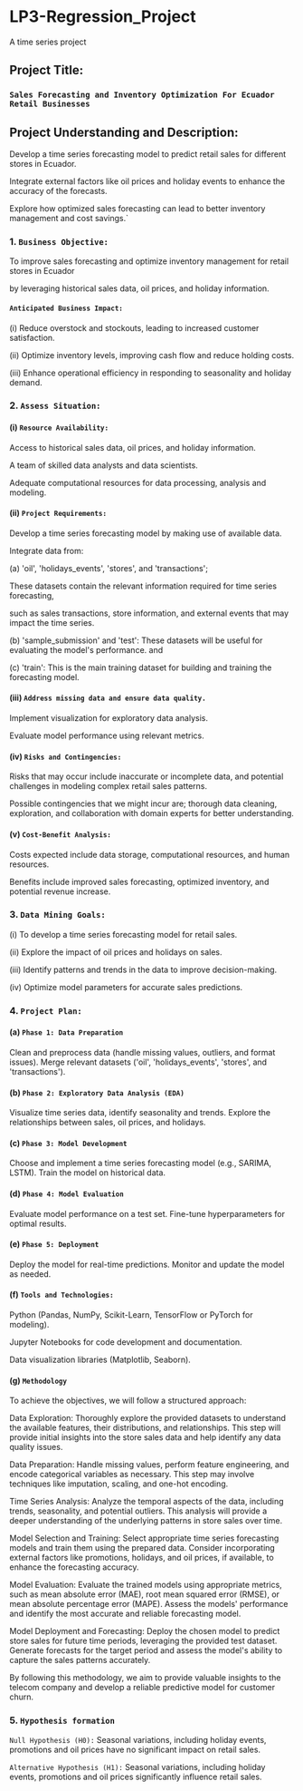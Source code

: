 # LP3-Regression_Project
A time series project
## Project Title: 
### `Sales Forecasting and Inventory Optimization For Ecuador Retail Businesses`
## Project Understanding and Description:
Develop a time series forecasting model to predict retail sales for different stores in Ecuador.

Integrate external factors like oil prices and holiday events to enhance the accuracy of the forecasts.

Explore how optimized sales forecasting can lead to better inventory management and cost savings.`

### 1. `Business Objective:`

To improve sales forecasting and optimize inventory management for retail stores in Ecuador 

by leveraging historical sales data, oil prices, and holiday information.

####       `Anticipated Business Impact:`
(i) Reduce overstock and stockouts, leading to increased customer satisfaction.

(ii) Optimize inventory levels, improving cash flow and reduce holding costs.

(iii) Enhance operational efficiency in responding to seasonality and holiday demand.

### 2. `Assess Situation:`

####   (i) `Resource Availability:`

Access to historical sales data, oil prices, and holiday information.

A team of skilled data analysts and data scientists.

Adequate computational resources for data processing, analysis and modeling.

####   (ii) `Project Requirements:`

Develop a time series forecasting model by making use of available data.

Integrate data from:

(a) 'oil', 'holidays_events', 'stores', and 'transactions'; 

These datasets contain the relevant information required for time series forecasting, 

such as sales transactions, store information, and external events that may impact the time series.

(b) 'sample_submission' and 'test': These datasets will be useful for evaluating the model's performance. and

(c) 'train': This is the main training dataset for building and training the forecasting model.

####   (iii) `Address missing data and ensure data quality.`
Implement visualization for exploratory data analysis.

Evaluate model performance using relevant metrics.

####   (iv) `Risks and Contingencies:`

Risks that may occur include inaccurate or incomplete data, and potential challenges in modeling complex retail sales patterns.

Possible contingencies that we might incur are; thorough data cleaning, exploration, and collaboration with domain experts for better understanding.

####   (v) `Cost-Benefit Analysis:`

Costs expected include data storage, computational resources, and human resources.

Benefits include improved sales forecasting, optimized inventory, and potential revenue increase.

### 3. `Data Mining Goals:`

(i) To develop a time series forecasting model for retail sales.

(ii) Explore the impact of oil prices and holidays on sales.

(iii) Identify patterns and trends in the data to improve decision-making.

(iv) Optimize model parameters for accurate sales predictions.

### 4.  `Project Plan:`
#### (a) `Phase 1: Data Preparation`

Clean and preprocess data (handle missing values, outliers, and format issues).
Merge relevant datasets ('oil', 'holidays_events', 'stores', and 'transactions').

#### (b) `Phase 2: Exploratory Data Analysis (EDA)`
Visualize time series data, identify seasonality and trends.
Explore the relationships between sales, oil prices, and holidays.

#### (c) `Phase 3: Model Development`
Choose and implement a time series forecasting model (e.g., SARIMA, LSTM).
Train the model on historical data.

#### (d) `Phase 4: Model Evaluation`
Evaluate model performance on a test set.
Fine-tune hyperparameters for optimal results.

#### (e) `Phase 5: Deployment`
Deploy the model for real-time predictions.
Monitor and update the model as needed.

#### (f) `Tools and Technologies:`

Python (Pandas, NumPy, Scikit-Learn, TensorFlow or PyTorch for modeling).

Jupyter Notebooks for code development and documentation.

Data visualization libraries (Matplotlib, Seaborn).

#### (g) `Methodology`
To achieve the objectives, we will follow a structured approach:

Data Exploration: Thoroughly explore the provided datasets to understand the available features, their distributions, and relationships. This step will provide initial insights into the store sales data and help identify any data quality issues.

Data Preparation: Handle missing values, perform feature engineering, and encode categorical variables as necessary. This step may involve techniques like imputation, scaling, and one-hot encoding.

Time Series Analysis: Analyze the temporal aspects of the data, including trends, seasonality, and potential outliers. This analysis will provide a deeper understanding of the underlying patterns in store sales over time.

Model Selection and Training: Select appropriate time series forecasting models and train them using the prepared data. Consider incorporating external factors like promotions, holidays, and oil prices, if available, to enhance the forecasting accuracy.

Model Evaluation: Evaluate the trained models using appropriate metrics, such as mean absolute error (MAE), root mean squared error (RMSE), or mean absolute percentage error (MAPE). Assess the models' performance and identify the most accurate and reliable forecasting model.

Model Deployment and Forecasting: Deploy the chosen model to predict store sales for future time periods, leveraging the provided test dataset. Generate forecasts for the target period and assess the model's ability to capture the sales patterns accurately.

By following this methodology, we aim to provide valuable insights to the telecom company and develop a reliable predictive model for customer churn.

### 5. `Hypothesis formation`

`Null Hypothesis (H0):` Seasonal variations, including holiday events, promotions and oil prices have no significant impact on retail sales.

`Alternative Hypothesis (H1):` Seasonal variations, including holiday events, promotions and oil prices significantly influence retail sales.

